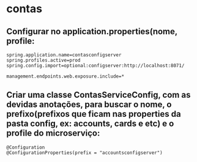# contas
## Configurar no application.properties(nome, profile:
````
spring.application.name=contasconfigserver
spring.profiles.active=prod
spring.config.import=optional:configserver:http://localhost:8071/

management.endpoints.web.exposure.include=*
````
## Criar uma classe ContasServiceConfig, com as devidas anotações, para buscar o nome, o prefixo(prefixos que ficam nas properties da pasta config, ex: accounts, cards e etc) e o profile do microserviço:
````
@Configuration
@ConfigurationProperties(prefix = "accountsconfigserver")
````